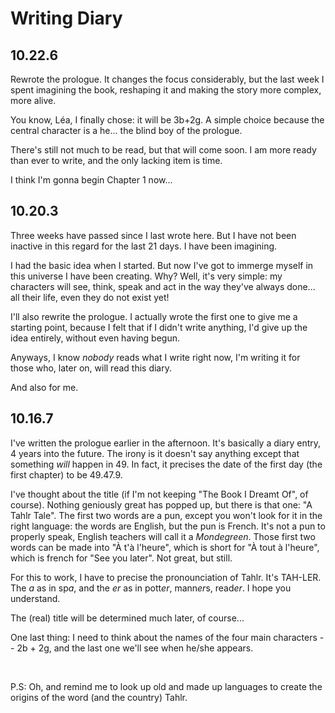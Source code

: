 Writing Diary
=============

10.22.6
-------

Rewrote the prologue. It changes the focus considerably, but the last week I 
spent imagining the book, reshaping it and making the story more complex, 
more alive.

You know, L&eacute;a, I finally chose: it will be 3b+2g. A simple choice because the
central character is a he... the blind boy of the prologue.

There's still not much to be read, but that will come soon. I am more ready 
than ever to write, and the only lacking item is time.

I think I'm gonna begin Chapter 1 now... 



10.20.3
-------

Three weeks have passed since I last wrote here. But I have not
been inactive in this regard for the last 21 days. I have been
imagining.

I had the basic idea when I started. But now I've got to immerge myself in this
universe I have been creating. Why? Well, it's very simple: my characters will
see, think, speak and act in the way they've always done... all their life, even
they do not exist yet!

I'll also rewrite the prologue. I actually wrote the first one to give me a
starting point, because I felt that if I didn't write anything, I'd give up the
idea entirely, without even having begun.

Anyways, I know *nobody* reads what I write right now, I'm writing it for those
who, later on, will read this diary.

And also for me.


10.16.7
-------

I've written the prologue earlier in the afternoon. It's basically a diary
entry, 4 years into the future. The irony is it doesn't say anything except
that something *will* happen in 49\. In fact, it precises the date of the
first day (the first chapter) to be 49.47.9\.

I've thought about the title (if I'm not keeping "The Book I Dreamt Of", of
course). Nothing geniously great has popped up, but there is that one: "A 
Tahlr Tale". The first two words are a pun, except you won't look for it in
the right language: the words are English, but the pun is French. It's not a
pun to properly speak, English teachers will call it a *Mondegreen*. Those
first two words can be made into "&Agrave; t'&agrave; l'heure", which is short
for "&Agrave; tout &agrave; l'heure", which is french for "See you later". Not
great, but still.

For this to work, I have to precise the pronounciation of Tahlr. It's TAH-LER.
The *a* as in sp*a*, and the *er* as in pott*er*, mann*er*s, read*er*. I hope
you understand.

The (real) title will be determined much later, of course...

One last thing: I need to think about the names of the four main characters --
2b + 2g, and the last one we'll see when he/she appears.

<br />

P.S: Oh, and remind me to look up old and made up languages to create the
origins of the word (and the country) Tahlr.
